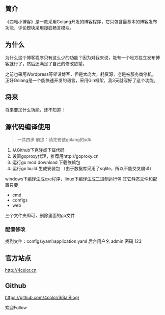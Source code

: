 ## 简介
《四嗮小博客》是一款采用Golang开发的博客程序，它只包含最基本的博客发布功能，评论模块采用搜狐畅言模块。
## 为什么
为什么这个博客程序只有这么少的功能？因为对我来说，能有一个地方独立发布博客就行了，然后还满足了自己的修改欲望。

之前也采用Wordpress等架设博客，但是太庞大，耗资源，老是被服务商停机。正好Golang是一个能快速开发的语言，采用Gin框架，我3天就写好了这个功能。


## 将来

将来要加什么功能，还不知道！


## 源代码编译使用
> 一共四步
前提：请先安装golang的sdk

1. 从Github下克隆或下载代码
2. 设置goproxy代理，推荐用http://goproxy.cn
3. 运行go mod download 下载依赖包
4. 运行go build 生成安装包  （由于数据库采用了sqlite，所以不能交叉编译）

windows下编译生成exe程序，linux下编译生成二进制运行包
其它静态文件和配置只要
- cmd
- configs
- web

三个文件夹即可，删除里面的go文件


### 配置修改
找到文件：configs\yaml\application.yaml
后台用户名 admin 密码 123

## 官方站点
http://4color.cn

## Github
https://github.com/4color/SiSaiBlog/

欢迎Follow


